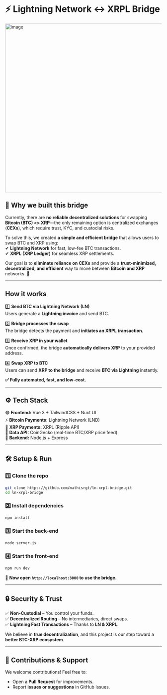 # ⚡ Lightning Network ↔ XRPL Bridge  

<img width="542" alt="image" src="https://github.com/user-attachments/assets/1725dec9-769a-4649-8f32-d92ccaf3522b" />

## 🌉 **Why we built this bridge**  
Currently, there are **no reliable decentralized solutions** for swapping **Bitcoin (BTC) <> XRP**—the only remaining option is centralized exchanges (**CEXs**), which require trust, KYC, and custodial risks.  

To solve this, we created **a simple and efficient bridge** that allows users to swap BTC and XRP using:  
✔ **Lightning Network** for fast, low-fee BTC transactions.  
✔ **XRPL (XRP Ledger)** for seamless XRP settlements.  

Our goal is to **eliminate reliance on CEXs** and provide a **trust-minimized, decentralized, and efficient** way to move between **Bitcoin and XRP** networks. 🚀  

---

## **How it works**  

1️⃣ **Send BTC via Lightning Network (LN)**  
Users generate a **Lightning invoice** and send BTC.  

2️⃣ **Bridge processes the swap**  
The bridge detects the payment and **initiates an XRPL transaction**.  

3️⃣ **Receive XRP in your wallet**  
Once confirmed, the bridge **automatically delivers XRP** to your provided address.  

4️⃣ **Swap XRP to BTC**  
Users can send **XRP to the bridge** and receive **BTC via Lightning** instantly.  

**✅ Fully automated, fast, and low-cost.**  

---

## ⚙️ **Tech Stack**
🟣 **Frontend:** Vue 3 + TailwindCSS + Nuxt UI  
⚡ **Bitcoin Payments:** Lightning Network (LND)  
💎 **XRP Payments:** XRPL (Ripple API)  
📡 **Data API:** CoinGecko (real-time BTC/XRP price feed)  
🔌 **Backend:** Node.js + Express  

---

## 🛠️ **Setup & Run**
### **1️⃣ Clone the repo**
```sh
git clone https://github.com/mathisrgt/ln-xrpl-bridge.git
cd ln-xrpl-bridge
```

### **2️⃣ Install dependencies**
```sh
npm install
```

### **3️⃣ Start the back-end**
```sh
node server.js
```

### **4️⃣ Start the front-end**
```sh
npm run dev
```

🚀 **Now open `http://localhost:3000` to use the bridge.**  

---

## 🔒 **Security & Trust**
✅ **Non-Custodial** – You control your funds.  
✅ **Decentralized Routing** – No intermediaries, direct swaps.  
✅ **Lightning Fast Transactions** – Thanks to **LN & XRPL**.  

We believe in **true decentralization**, and this project is our step toward a **better BTC-XRP ecosystem**.  

---

## 🤝 **Contributions & Support**
We welcome contributions! Feel free to:  
- Open a **Pull Request** for improvements.  
- Report **issues or suggestions** in GitHub Issues.
